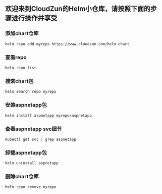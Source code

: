 ## 欢迎来到CloudZun的Helm小仓库，请按照下面的步骤进行操作并享受


### 添加chart仓库
```
helm repo add myrepo https://www.cloudzun.com/helm-chart
```

### 查看repo
```
helm repo list
```

### 搜索chart包
```
helm search repo myrepo
```

### 安装aspnetapp包
```
helm install aspnetapp myrepo/aspnetapp
```

### 查看aspnetapp svc细节
```
kubectl get svc | grep aspnetapp
```

### 卸载aspnetapp包
```
helm uninstall aspnetapp
```

### 删除chart仓库
```
helm repo remove myrepo
```
